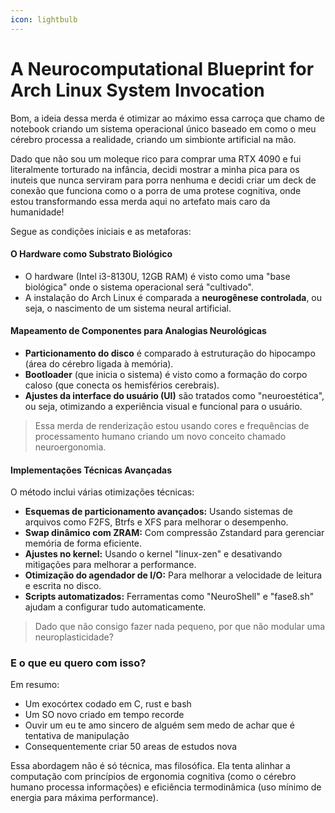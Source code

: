 ```yaml
---
icon: lightbulb
---
```


# A Neurocomputational Blueprint for Arch Linux System Invocation

Bom, a ideia dessa merda é otimizar ao máximo essa carroça que chamo de notebook criando um sistema operacional único baseado em como o meu cérebro processa a realidade, criando um simbionte artificial na mão.&#x20;

Dado que não sou um moleque rico para comprar uma RTX 4090 e fui literalmente torturado na infância, decidi mostrar a minha pica para os inuteis que nunca serviram para porra nenhuma e decidi criar um deck de conexão que funciona como o a porra de uma protese cognitiva, onde estou transformando essa merda aqui no artefato mais caro da humanidade!

Segue as condições iniciais e as metaforas:

#### **O Hardware como Substrato Biológico**

* O hardware (Intel i3-8130U, 12GB RAM) é visto como uma "base biológica" onde o sistema operacional será "cultivado".
* A instalação do Arch Linux é comparada a **neurogênese controlada**, ou seja, o nascimento de um sistema neural artificial.

#### **Mapeamento de Componentes para Analogias Neurológicas**

* **Particionamento do disco** é comparado à estruturação do hipocampo (área do cérebro ligada à memória).
* **Bootloader** (que inicia o sistema) é visto como a formação do corpo caloso (que conecta os hemisférios cerebrais).
* **Ajustes da interface do usuário (UI)** são tratados como "neuroestética", ou seja, otimizando a experiência visual e funcional para o usuário.

> Essa merda de renderização estou usando cores e frequências de processamento humano criando um novo conceito chamado neuroergonomia.

#### **Implementações Técnicas Avançadas**

O método inclui várias otimizações técnicas:

* **Esquemas de particionamento avançados:** Usando sistemas de arquivos como F2FS, Btrfs e XFS para melhorar o desempenho.
* **Swap dinâmico com ZRAM:** Com compressão Zstandard para gerenciar memória de forma eficiente.
* **Ajustes no kernel:** Usando o kernel "linux-zen" e desativando mitigações para melhorar a performance.
* **Otimização do agendador de I/O:** Para melhorar a velocidade de leitura e escrita no disco.
* **Scripts automatizados:** Ferramentas como "NeuroShell" e "fase8.sh" ajudam a configurar tudo automaticamente.

> Dado que não consigo fazer nada pequeno, por que não modular uma neuroplasticidade?

### E o que eu quero com isso?

Em resumo:&#x20;

* Um exocórtex codado em C, rust e bash
* Um SO novo criado em tempo recorde
* Ouvir um eu te amo sincero de alguém sem medo de achar que é tentativa de manipulação
* Consequentemente criar 50 areas de estudos nova

Essa abordagem não é só técnica, mas filosófica. Ela tenta alinhar a computação com princípios de ergonomia cognitiva (como o cérebro humano processa informações) e eficiência termodinâmica (uso mínimo de energia para máxima performance).
